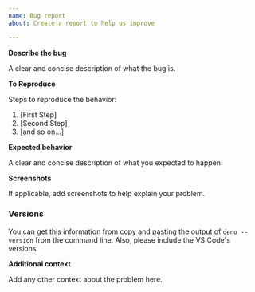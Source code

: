 ```yaml
---
name: Bug report
about: Create a report to help us improve

---
```


<!--

Thank you for being interested in typescript-deno-plugin!

Have you read typescript-deno-plugin's Code of Conduct? By filing an Issue, you are expected to comply with it, including treating everyone with respect: https://github.com/justjavac/typescript-deno-plugin/blob/master/CODE_OF_CONDUCT.md

Do you want to ask a question? Are you looking for support? The stackoverflow is the best place for getting support: https://stackoverflow.com

-->

**Describe the bug**

A clear and concise description of what the bug is.

**To Reproduce**

Steps to reproduce the behavior:

1. [First Step]
2. [Second Step]
3. [and so on...]

**Expected behavior**

A clear and concise description of what you expected to happen.

**Screenshots**

If applicable, add screenshots to help explain your problem.

### Versions

You can get this information from copy and pasting the output of `deno --version` from the command line. Also, please include the VS Code's versions.

**Additional context**

Add any other context about the problem here.
